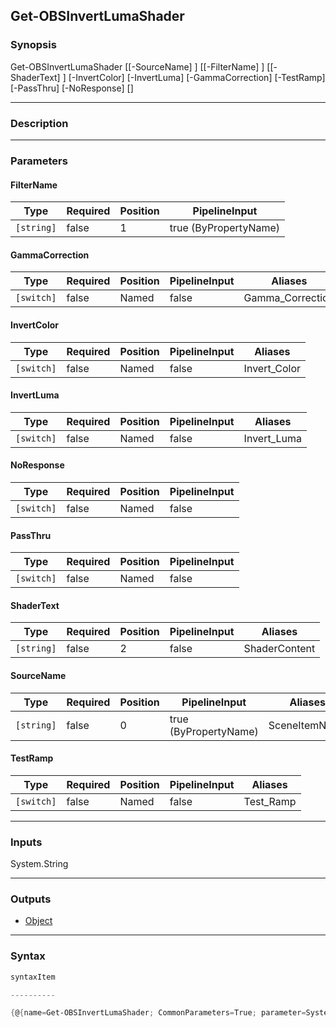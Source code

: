 Get-OBSInvertLumaShader
-----------------------

### Synopsis

Get-OBSInvertLumaShader [[-SourceName] <string>] [[-FilterName] <string>] [[-ShaderText] <string>] [-InvertColor] [-InvertLuma] [-GammaCorrection] [-TestRamp] [-PassThru] [-NoResponse] [<CommonParameters>]

---

### Description

---

### Parameters
#### **FilterName**

|Type      |Required|Position|PipelineInput        |
|----------|--------|--------|---------------------|
|`[string]`|false   |1       |true (ByPropertyName)|

#### **GammaCorrection**

|Type      |Required|Position|PipelineInput|Aliases         |
|----------|--------|--------|-------------|----------------|
|`[switch]`|false   |Named   |false        |Gamma_Correction|

#### **InvertColor**

|Type      |Required|Position|PipelineInput|Aliases     |
|----------|--------|--------|-------------|------------|
|`[switch]`|false   |Named   |false        |Invert_Color|

#### **InvertLuma**

|Type      |Required|Position|PipelineInput|Aliases    |
|----------|--------|--------|-------------|-----------|
|`[switch]`|false   |Named   |false        |Invert_Luma|

#### **NoResponse**

|Type      |Required|Position|PipelineInput|
|----------|--------|--------|-------------|
|`[switch]`|false   |Named   |false        |

#### **PassThru**

|Type      |Required|Position|PipelineInput|
|----------|--------|--------|-------------|
|`[switch]`|false   |Named   |false        |

#### **ShaderText**

|Type      |Required|Position|PipelineInput|Aliases      |
|----------|--------|--------|-------------|-------------|
|`[string]`|false   |2       |false        |ShaderContent|

#### **SourceName**

|Type      |Required|Position|PipelineInput        |Aliases      |
|----------|--------|--------|---------------------|-------------|
|`[string]`|false   |0       |true (ByPropertyName)|SceneItemName|

#### **TestRamp**

|Type      |Required|Position|PipelineInput|Aliases  |
|----------|--------|--------|-------------|---------|
|`[switch]`|false   |Named   |false        |Test_Ramp|

---

### Inputs
System.String

---

### Outputs
* [Object](https://learn.microsoft.com/en-us/dotnet/api/System.Object)

---

### Syntax
```PowerShell
syntaxItem
```
```PowerShell
----------
```
```PowerShell
{@{name=Get-OBSInvertLumaShader; CommonParameters=True; parameter=System.Object[]}}
```

